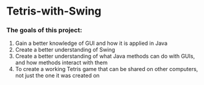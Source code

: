 # Tetris-with-Swing
### The goals of this project:

1. Gain a better knowledge of GUI and how it is applied in Java
2. Create a better understanding of Swing
3. Create a better understanding of what Java methods can do with GUIs, and how methods interact with them
4. To create a working Tetris game that can be shared on other computers, not just the one it was created on
